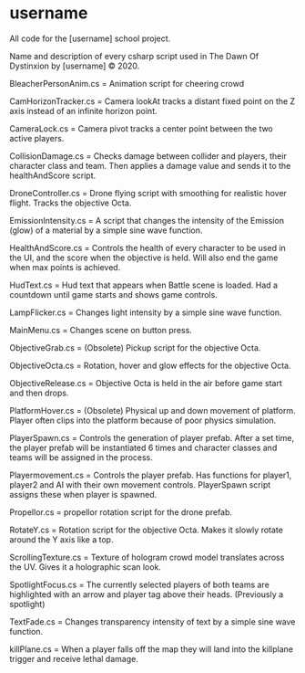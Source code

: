 # username
All code for the [username] school project.

Name and description of every csharp script used in The Dawn Of Dystinxion by [username] © 2020.

BleacherPersonAnim.cs     = Animation script for cheering crowd

CamHorizonTracker.cs      = Camera lookAt tracks a distant fixed point on the Z axis instead of an infinite horizon point.

CameraLock.cs             = Camera pivot tracks a center point between the two active players.

CollisionDamage.cs        = Checks damage between collider and players, their character class and team. Then applies a damage value and sends it to the healthAndScore script.

DroneController.cs        = Drone flying script with smoothing for realistic hover flight. Tracks the objective Octa.

EmissionIntensity.cs      = A script that changes the intensity of the Emission (glow) of a material by a simple sine wave function.

HealthAndScore.cs         = Controls the health of every character to be used in the UI, and the score when the objective is held. Will also end the game when max points is achieved.

HudText.cs                = Hud text that appears when Battle scene is loaded. Had a countdown until game starts and shows game controls.

LampFlicker.cs            = Changes light intensity by a simple sine wave function.

MainMenu.cs               = Changes scene on button press.

ObjectiveGrab.cs          = (Obsolete) Pickup script for the objective Octa.

ObjectiveOcta.cs          = Rotation, hover and glow effects for the objective Octa.

ObjectiveRelease.cs       = Objective Octa is held in the air before game start and then drops.

PlatformHover.cs          = (Obsolete) Physical up and down movement of platform. Player often clips into the platform because of poor physics simulation.

PlayerSpawn.cs            = Controls the generation of player prefab. After a set time, the player prefab will be instantiated 6 times and character classes and teams will be assigned in the process.

Playermovement.cs         = Controls the player prefab. Has functions for player1, player2 and AI with their own movement controls. PlayerSpawn script assigns these when player is spawned.

Propellor.cs              = propellor rotation script for the drone prefab.

RotateY.cs                = Rotation script for the objective Octa. Makes it slowly rotate around the Y axis like a top.

ScrollingTexture.cs       = Texture of hologram crowd model translates across the UV. Gives it a holographic scan look.

SpotlightFocus.cs         = The currently selected players of both teams are highlighted with an arrow and player tag above their heads. (Previously a spotlight)

TextFade.cs               = Changes transparency intensity of text by a simple sine wave function.

killPlane.cs              = When a player falls off the map they will land into the killplane trigger and receive lethal damage.
